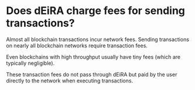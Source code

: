 # Does dEiRA charge fees for sending transactions?

Almost all blockchain transactions incur network fees. Sending transactions on nearly all blockchain networks require transaction fees. 

Even blockchains with high throughput usually have tiny fees (which are typically negligible).

These transaction fees do not pass through dEiRA but paid by the user directly to the network when executing transactions.
